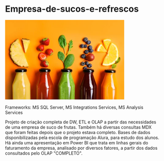 # Empresa-de-sucos-e-refrescos

![](/sucos.bmp#vitrinedev)

Frameworks: MS SQL Server, MS Integrations Services, MS Analysis Services

Projeto de criação completa de DW, ETL e OLAP a partir das necessidades de uma empresa de suco de frutas.
Também há diversas consultas MDX que foram feitas depois que o projeto estava completo.
Bases de dados disponibilizadas pela escola de programação Alura, para estudo dos alunos.
Há ainda uma apresentação em Power BI que trata em linhas gerais do faturamento da empresa, analisado por diversos fatores, a partir dos dados  consultados pelo OLAP "COMPLETO".
